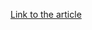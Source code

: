 [Link to the article](https://www.akamai.com/blog/security/evading-link-scanning-security-services-with-passive-fingerprinting)
